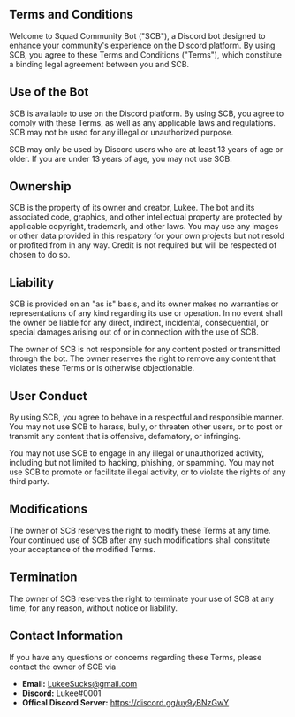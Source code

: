 ## Terms and Conditions

Welcome to Squad Community Bot ("SCB"), a Discord bot designed to enhance your community's experience on the Discord platform. By using SCB, you agree to these Terms and Conditions ("Terms"), which constitute a binding legal agreement between you and SCB.

## Use of the Bot

SCB is available to use on the Discord platform. By using SCB, you agree to comply with these Terms, as well as any applicable laws and regulations. SCB may not be used for any illegal or unauthorized purpose.

SCB may only be used by Discord users who are at least 13 years of age or older. If you are under 13 years of age, you may not use SCB.

## Ownership

SCB is the property of its owner and creator, Lukee. The bot and its associated code, graphics, and other intellectual property are protected by applicable copyright, trademark, and other laws. You may use any images or other data provided in this respatory for your own projects but not resold or profited from in any way. Credit is not required but will be respected of chosen to do so.

## Liability

SCB is provided on an "as is" basis, and its owner makes no warranties or representations of any kind regarding its use or operation. In no event shall the owner be liable for any direct, indirect, incidental, consequential, or special damages arising out of or in connection with the use of SCB.

The owner of SCB is not responsible for any content posted or transmitted through the bot. The owner reserves the right to remove any content that violates these Terms or is otherwise objectionable.

## User Conduct

By using SCB, you agree to behave in a respectful and responsible manner. You may not use SCB to harass, bully, or threaten other users, or to post or transmit any content that is offensive, defamatory, or infringing.

You may not use SCB to engage in any illegal or unauthorized activity, including but not limited to hacking, phishing, or spamming. You may not use SCB to promote or facilitate illegal activity, or to violate the rights of any third party.

## Modifications

The owner of SCB reserves the right to modify these Terms at any time. Your continued use of SCB after any such modifications shall constitute your acceptance of the modified Terms.

## Termination

The owner of SCB reserves the right to terminate your use of SCB at any time, for any reason, without notice or liability.

## Contact Information

If you have any questions or concerns regarding these Terms, please contact the owner of SCB via

- **Email:** LukeeSucks@gmail.com
- **Discord:** Lukee#0001
- **Offical Discord Server:** https://discord.gg/uy9yBNzGwY
